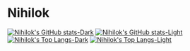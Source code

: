 # Nihilok
[![Nihilok's GitHub stats-Dark](https://github-readme-stats.vercel.app/api?username=nihilok&show_icons=true&theme=dark#gh-dark-mode-only)](https://github.com/anuraghazra/github-readme-stats#gh-dark-mode-only)
[![Nihilok's GitHub stats-Light](https://github-readme-stats.vercel.app/api?username=nihilok&show_icons=true&theme=default#gh-light-mode-only)](https://github.com/anuraghazra/github-readme-stats#gh-light-mode-only)
[![Nihilok's Top Langs-Dark](https://github-readme-stats.vercel.app/api/top-langs/?username=nihilok&layout=compact&show_icons=true&theme=dark#gh-dark-mode-only)](https://github.com/anuraghazra/github-readme-stats#gh-dark-mode-only)
[![Nihilok's Top Langs-Light](https://github-readme-stats.vercel.app/api/top-langs/?username=nihilok&layout=compact&show_icons=true&theme=default#gh-light-mode-only)](https://github.com/anuraghazra/github-readme-stats#gh-light-mode-only)
